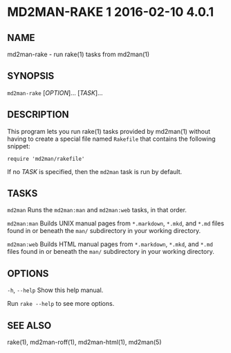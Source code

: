 # MD2MAN-RAKE 1 2016-02-10 4.0.1

## NAME

md2man-rake - run rake(1) tasks from md2man(1)

## SYNOPSIS

`md2man-rake` [*OPTION*]... [*TASK*]...

## DESCRIPTION

This program lets you run rake(1) tasks provided by md2man(1) without having
to create a special file named `Rakefile` that contains the following snippet:

    require 'md2man/rakefile'

If no *TASK* is specified, then the `md2man` task is run by default.

## TASKS

`md2man`
  Runs the `md2man:man` and `md2man:web` tasks, in that order.

`md2man:man`
  Builds UNIX manual pages from `*.markdown`, `*.mkd`, and `*.md` files
  found in or beneath the `man/` subdirectory in your working directory.

`md2man:web`
  Builds HTML manual pages from `*.markdown`, `*.mkd`, and `*.md` files
  found in or beneath the `man/` subdirectory in your working directory.

## OPTIONS

`-h`, `--help`
  Show this help manual.

Run `rake --help` to see more options.

## SEE ALSO

rake(1), md2man-roff(1), md2man-html(1), md2man(5)